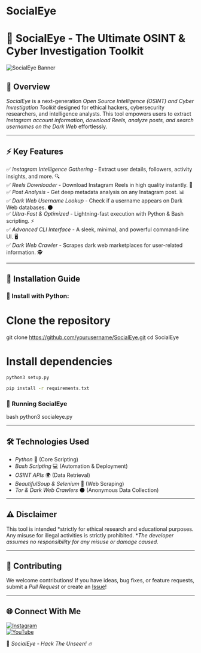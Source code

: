 # SocialEye
# 🚀 SocialEye - The Ultimate OSINT & Cyber Investigation Toolkit

![SocialEye Banner](https://raw.githubusercontent.com/errorsploit/SocialEye/refs/heads/main/WhatsApp%20Image%202025-02-22%20at%2011.45.50%20PM.jpeg)

## 🌟 Overview
*SocialEye* is a next-generation *Open Source Intelligence (OSINT) and Cyber Investigation Toolkit* designed for ethical hackers, cybersecurity researchers, and intelligence analysts. This tool empowers users to extract *Instagram account information, download Reels, analyze posts, and search usernames on the Dark Web* effortlessly. 

---

## ⚡ Key Features
✅ *Instagram Intelligence Gathering* - Extract user details, followers, activity insights, and more. 🔍  
✅ *Reels Downloader* - Download Instagram Reels in high quality instantly. 🎥  
✅ *Post Analysis* - Get deep metadata analysis on any Instagram post. 📊  
✅ *Dark Web Username Lookup* - Check if a username appears on Dark Web databases. 🌑  
✅ *Ultra-Fast & Optimized* - Lightning-fast execution with Python & Bash scripting. ⚡  
✅ *Advanced CLI Interface* - A sleek, minimal, and powerful command-line UI. 🖥️  
✅ *Dark Web Crawler* - Scrapes dark web marketplaces for user-related information. 🕵️  

---

## 📌 Installation Guide
### 🔧 Install with Python:

# Clone the repository
git clone https://github.com/yourusername/SocialEye.git
cd SocialEye

# Install dependencies
```bash
python3 setup.py
```
```bash
pip install -r requirements.txt
```

### 🚀 Running SocialEye
bash
python3 socialeye.py


---

## 🛠️ Technologies Used
- *Python* 🐍 (Core Scripting)  
- *Bash Scripting* 💻 (Automation & Deployment)  
- *OSINT APIs* 🌍 (Data Retrieval)  
- *BeautifulSoup & Selenium* 🏹 (Web Scraping)  
- *Tor & Dark Web Crawlers* 🌑 (Anonymous Data Collection)  

---

## ⚠️ Disclaimer
This tool is intended *strictly for ethical research and educational purposes. Any misuse for illegal activities is strictly prohibited. **The developer assumes no responsibility for any misuse or damage caused.*

---

## 🤝 Contributing
We welcome contributions! If you have ideas, bug fixes, or feature requests, submit a *Pull Request* or create an [Issue](https://github.com/yourusername/SocialEye/issues)!

---

## 🌐 Connect With Me
[![Instagram](https://img.shields.io/badge/Instagram-%40its_Naresh-%23E4405F?style=for-the-badge&logo=instagram&logoColor=white)](https://www.instagram.com/ismart_nrh?igsh=MjJoejQ0ZjlwNmVv)  
[![YouTube](https://img.shields.io/badge/YouTube-Errorsploit-red?style=for-the-badge&logo=youtube)](https://www.youtube.com/@Error_sploit)  

🚀 *SocialEye - Hack The Unseen! 🔥*
